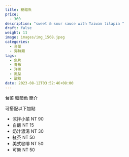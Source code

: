 ```yaml
---
title: 糖醋魚
price:
  - 360
description: "sweet & sour sauce with Taiwan tilapia "
draft: false
weight: 11
image: images/img_1568.jpeg
categories:
  - 台菜
  - 海鮮類
tags:
  - 魚片
  - 青椒
  - 洋蔥
  - 鳳梨
  - 酸甜
date: 2023-08-12T03:52:46+08:00
---
```


台菜 糖醋魚 簡介

可搭配以下加點

- 涼拌小菜  NT 90
- 白飯 NT 15
- 奶汁濃湯 NT 30
- 紅茶  NT 50
- 美式咖啡 NT 50
- 可樂 NT 50
